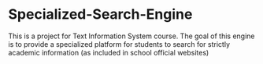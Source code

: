 # Specialized-Search-Engine
This is a project for Text Information System course. The goal of this engine is to provide a specialized platform for students to search for strictly academic information (as included in school official websites)
